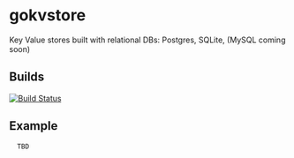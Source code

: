 # gokvstore

Key Value stores built with relational DBs: Postgres, SQLite, (MySQL coming soon)

## Builds

[![Build Status](https://travis-ci.org/korovkin/gokvstore.svg)](https://travis-ci.org/korovkin/gokvstore)

## Example

```
  TBD
```



